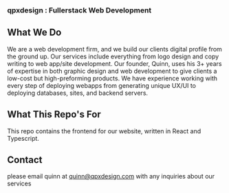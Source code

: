 ### qpxdesign : Fullerstack Web Development

## What We Do

We are a web development firm, and we build our clients digital profile from the ground up. Our services include everything from logo design and copy writing to web app/site development. Our founder, Quinn, uses his 3+ years of expertise in both graphic design and web development to give clients a low-cost but high-preforming products. We have experience working with every step of deploying webapps from generating unique UX/UI to deploying databases, sites, and backend servers.

## What This Repo's For

This repo contains the frontend for our website, written in React and Typescript.

## Contact

please email quinn at quinn@qpxdesign.com with any inquiries about our services
